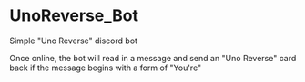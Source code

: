 # UnoReverse_Bot
Simple "Uno Reverse" discord bot

Once online, the bot will read in a message and send an "Uno Reverse" card back if the message begins with a form of "You're"
